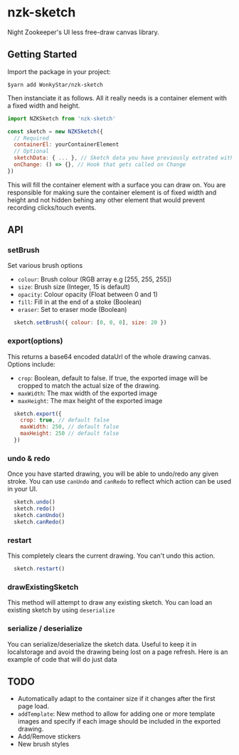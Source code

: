 # nzk-sketch

Night Zookeeper's UI less free-draw canvas library.

## Getting Started

Import the package in your project: 
```
$yarn add WonkyStar/nzk-sketch
``` 

Then instanciate it as follows. All it really needs is a container element with a fixed width and height.

```javascript
import NZKSketch from 'nzk-sketch'

const sketch = new NZKSketch({
  // Required
  containerEl: yourContainerElement
  // Optional
  sketchData: { ... }, // Sketch data you have previously extrated with sketch.serialize and would like to restore
  onChange: () => {}, // Hook that gets called on Change
})
```

This will fill the container element with a surface you can draw on. You are responsible for making sure the container element is of fixed width and height and not hidden behing any other element that would prevent recording clicks/touch events.

## API

### setBrush
Set various brush options
- `colour`: Brush colour (RGB array e.g [255, 255, 255])
- `size`: Brush size (Integer, 15 is default)
- `opacity`: Colour opacity (Float between 0 and 1)
- `fill`: Fill in at the end of a stoke (Boolean) 
- `eraser`: Set to eraser mode (Boolean)

```javascript
  sketch.setBrush({ colour: [0, 0, 0], size: 20 }) 
```

### export(options)
This returns a base64 encoded dataUrl of the whole drawing canvas. Options include:
* `crop`: Boolean, default to false. If true, the exported image will be cropped to match the actual size of the drawing.
* `maxWidth`: The max width of the exported image
* `maxHeight`: The max height of the exported image

```javascript
  sketch.export({
    crop: true, // default false
    maxWidth: 250, // default false
    maxHeight: 250 // default false
  }) 
```

### undo & redo

Once you have started drawing, you will be able to undo/redo any given stroke. You can use `canUndo` and `canRedo` to reflect which action can be used in your UI.

```javascript
  sketch.undo()
  sketch.redo() 
  sketch.canUndo()
  sketch.canRedo()
```

### restart 

This completely clears the current drawing. You can't undo this action.

```javascript
  sketch.restart() 
```

### drawExistingSketch

This method will attempt to draw any existing sketch. You can load an existing sketch by using `deserialize`

### serialize / deserialize

You can serialize/deserialize the sketch data. Useful to keep it in localstorage and avoid the drawing being lost on a page refresh.
Here is an example of code that will do just data

## TODO

* Automatically adapt to the container size if it changes after the first page load.
* `addTemplate`: New method to allow for adding one or more template images and specify if each image should be included in the exported drawing.
* Add/Remove stickers
* New brush styles




